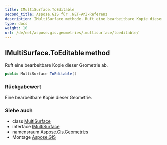 ```yaml
---
title: IMultiSurface.ToEditable
second_title: Aspose.GIS für .NET-API-Referenz
description: IMultiSurface methode. Ruft eine bearbeitbare Kopie dieser Geometrie ab.
type: docs
weight: 10
url: /de/net/aspose.gis.geometries/imultisurface/toeditable/
---
```

## IMultiSurface.ToEditable method

Ruft eine bearbeitbare Kopie dieser Geometrie ab.

```csharp
public MultiSurface ToEditable()
```

### Rückgabewert

Eine bearbeitbare Kopie dieser Geometrie.

### Siehe auch

* class [MultiSurface](../../multisurface/)
* interface [IMultiSurface](../)
* namensraum [Aspose.Gis.Geometries](../../imultisurface/)
* Montage [Aspose.GIS](../../../)


